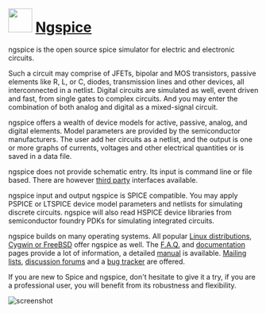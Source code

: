 ﻿# <img src="https://cdn.jsdelivr.net/gh/chtof/chocolatey-packages/automatic/ngspice/ngspice.png" width="48" height="48"/> [Ngspice](https://chocolatey.org/packages/ngspice)

ngspice is the open source spice simulator for electric and electronic circuits.

Such a circuit may comprise of JFETs, bipolar and MOS transistors, passive elements like R, L, or C, diodes, transmission lines and other devices, all interconnected in a netlist. Digital circuits are simulated as well, event driven and fast, from single gates to complex circuits. And you may enter the combination of both analog and digital as a mixed-signal circuit.

ngspice offers a wealth of device models for active, passive, analog, and digital elements. Model parameters are provided by the semiconductor manufacturers. The user add her circuits as a netlist, and the output is one or more graphs of currents, voltages and other electrical quantities or is saved in a data file.

ngspice does not provide schematic entry. Its input is command line or file based. There are however [third party](http://ngspice.sourceforge.net/resources.html) interfaces available.

ngspice input and output
ngspice is SPICE compatible. You may apply PSPICE or LTSPICE device model parameters and netlists for simulating discrete circuits. ngspice will also read HSPICE device libraries from semiconductor foundry PDKs for simulating integrated circuits.

ngspice builds on many operating systems. All popular [Linux distributions, Cygwin or FreeBSD](http://ngspice.sourceforge.net/packages.html) offer ngspice as well. The [F.A.Q.](http://ngspice.sourceforge.net/faq.html) and [documentation](http://ngspice.sourceforge.net/docs.html) pages provide a lot of information, a detailed [manual](http://ngspice.sourceforge.net/docs.html) is available. [Mailing lists](https://sourceforge.net/p/ngspice/mailman), [discussion forums](https://sourceforge.net/p/ngspice/discussion) and a [bug tracker](https://sourceforge.net/p/ngspice/bugs) are offered.

If you are new to Spice and ngspice, don't hesitate to give it a try, if you are a professional user, you will benefit from its robustness and flexibility.

![screenshot](https://cdn.jsdelivr.net/gh/chtof/chocolatey-packages/automatic/ngspice/screenshot.png)